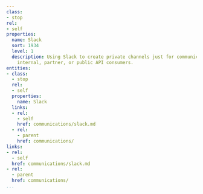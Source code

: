 ```yaml
---
class:
- stop
rel:
- self
properties:
  name: Slack
  sort: 1934
  level: 1
  description: Using Slack to create private channels just for communicating with
    internal, partner, or public API consumers.
entities:
- class:
  - stop
  rel:
  - self
  properties:
    name: Slack
  links:
  - rel:
    - self
    href: communications/slack.md
  - rel:
    - parent
    href: communications/
links:
- rel:
  - self
  href: communications/slack.md
- rel:
  - parent
  href: communications/
...
```

